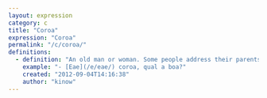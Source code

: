 ```yaml
---
layout: expression
category: c
title: "Coroa"
expression: "Coroa"
permalink: "/c/coroa/"
definitions:
  - definition: "An old man or woman. Some people address their parents this way."
    example: "- [Eae](/e/eae/) coroa, qual a boa?"
    created: "2012-09-04T14:16:38"
    author: "kinow"
---
```

